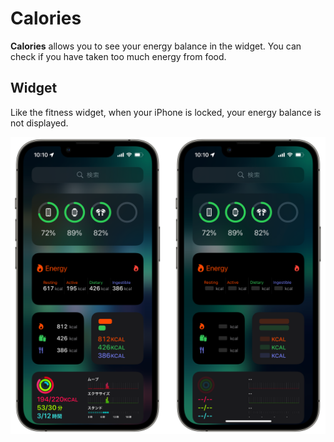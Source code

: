 # Calories

**Calories** allows you to see your energy balance in the widget.
You can check if you have taken too much energy from food.

## Widget

Like the fitness widget, when your iPhone is locked, your energy balance is not displayed.

![](materials/screenshots.PNG)
